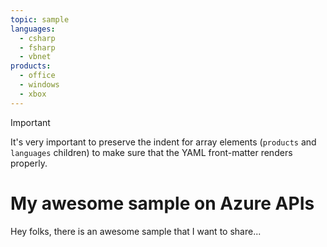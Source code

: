 ```yaml
---
topic: sample
languages:
  - csharp
  - fsharp
  - vbnet
products:
  - office
  - windows
  - xbox
---
```


>[!IMPORTANT]
>It's very important to preserve the indent for array elements (`products` and `languages` children) to make sure that the YAML front-matter renders properly.

# My awesome sample on Azure APIs

Hey folks, there is an awesome sample that I want to share...
